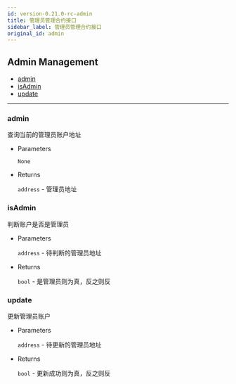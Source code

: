```yaml
---
id: version-0.21.0-rc-admin
title: 管理员管理合约接口
sidebar_label: 管理员管理合约接口
original_id: admin
---
```


<h2 class="hover-list">Admin Management</h2>

- [admin](#admin)
- [isAdmin](#isAdmin)
- [update](#update)

---

### admin

查询当前的管理员账户地址

- Parameters

  `None`

- Returns

  `address` - 管理员地址

### isAdmin

判断账户是否是管理员

- Parameters

  `address` - 待判断的管理员地址

- Returns

  `bool` - 是管理员则为真，反之则反

### update

更新管理员账户

- Parameters

  `address` - 待更新的管理员地址

- Returns

  `bool` - 更新成功则为真，反之则反
